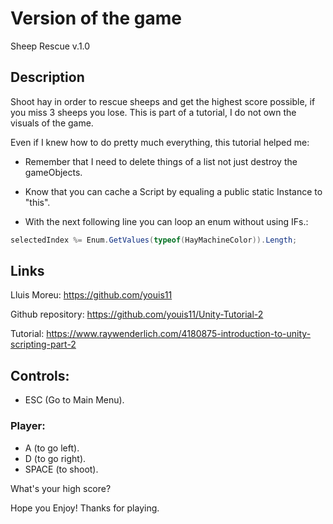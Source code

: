 # Version of the game

Sheep Rescue v.1.0

## Description

Shoot hay in order to rescue sheeps and get the highest score possible, if you miss 3 sheeps you lose. This is part of a tutorial, I do not own the visuals of the game.

Even if I knew how to do pretty much everything, this tutorial helped me:

  - Remember that I need to delete things of a list not just destroy the gameObjects.

  - Know that you can cache a Script by equaling a public static Instance to "this".

  - With the next following line you can loop an enum without using IFs.: 
  ```csharp 
  selectedIndex %= Enum.GetValues(typeof(HayMachineColor)).Length; 
  ```

## Links

Lluis Moreu: https://github.com/youis11 

Github repository: https://github.com/youis11/Unity-Tutorial-2

Tutorial: https://www.raywenderlich.com/4180875-introduction-to-unity-scripting-part-2

## Controls:

- ESC (Go to Main Menu).

### Player: 

- A (to go left).
- D (to go right).
- SPACE (to shoot).

What's your high score?

Hope you Enjoy! Thanks for playing.
